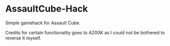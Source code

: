 # AssaultCube-Hack
Simple gamehack for Assault Cube.

Credits for certain functionality goes to A200K as I could not be bothered to reverse it myself.
